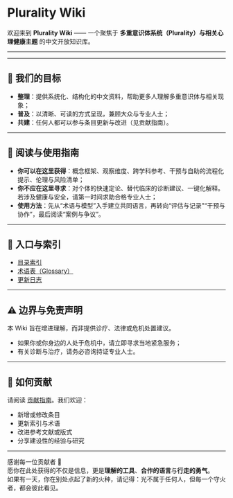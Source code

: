 # Plurality Wiki

欢迎来到 **Plurality Wiki** —— 一个聚焦于 **多重意识体系统（Plurality）与相关心理健康主题** 的中文开放知识库。

---



---

## 🌟 我们的目标

- **整理**：提供系统化、结构化的中文资料，帮助更多人理解多重意识体与相关现象；  
- **普及**：以清晰、可读的方式呈现，兼顾大众与专业人士；  
- **共建**：任何人都可以参与条目更新与改进（见贡献指南）。  

---

## 📖 阅读与使用指南

- **你可以在这里获得**：概念框架、观察维度、跨学科参考、干预与自助的流程化提示、伦理与风险清单；  
- **你不应在这里寻求**：对个体的快速定论、替代临床的诊断建议、一键化解释。若涉及健康与安全，请第一时间求助合格专业人士；  
- **使用方法**：先从“术语与模型”入手建立共同语言，再转向“评估与记录”“干预与协作”，最后阅读“案例与争议”。  

---

## 🧭 入口与索引

- [目录索引](index.md)  
- [术语表（Glossary）](Glossary.md)  
- [更新日志](changelog.md)  

---

## ⚠️ 边界与免责声明

本 Wiki 旨在增进理解，而非提供诊疗、法律或危机处置建议。  

- 如果你或你身边的人处于危机中，请立即寻求当地紧急服务；  
- 有关诊断与治疗，请务必咨询持证专业人士。  

---

## 🤝 如何贡献

请阅读 [贡献指南](CONTRIBUTING.md)。我们欢迎：  

- 新增或修改条目  
- 更新索引与术语  
- 改进参考文献或版式  
- 分享建设性的经验与研究  

---

感谢每一位贡献者 💚  
愿你在此处获得的不仅是信息，更是**理解的工具**、**合作的语言**与**行走的勇气**。  
如果有一天，你在别处点起了新的火种，请记得：光不属于任何人，但每一个守火者，都会彼此看见。
